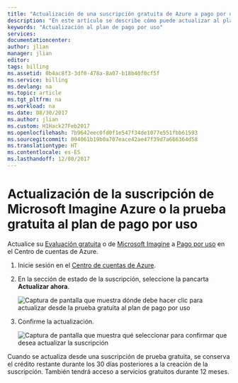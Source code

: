 ```yaml
---
title: "Actualización de una suscripción gratuita de Azure a pago por uso | Microsoft Docs"
description: "En este artículo se describe cómo puede actualizar al plan de pago por uso desde una suscripción gratuita y los requisitos para hacerlo."
keywords: "Actualización al plan de pago por uso"
services: 
documentationcenter: 
author: jlian
manager: jlian
editor: 
tags: billing
ms.assetid: 0b4ac8f3-3df0-478a-8a07-b18b40f0cf5f
ms.service: billing
ms.devlang: na
ms.topic: article
ms.tgt_pltfrm: na
ms.workload: na
ms.date: 08/30/2017
ms.author: jlian
ms.custom: H1Hack27Feb2017
ms.openlocfilehash: 7b9642eec0fd0f1e547f34de1077e551fbb61593
ms.sourcegitcommit: 094061b19b0a707eace42ae47f39d7a666364d58
ms.translationtype: HT
ms.contentlocale: es-ES
ms.lasthandoff: 12/08/2017
---
```

# <a name="upgrade-your-free-trial-or-microsoft-imagine-azure-subscription-to-pay-as-you-go"></a>Actualización de la suscripción de Microsoft Imagine Azure o la prueba gratuita al plan de pago por uso

Actualice su [Evaluación gratuita](https://azure.microsoft.com/free/) o de [Microsoft Imagine](https://azure.microsoft.com/offers/ms-azr-0144p/) a [Pago por uso](https://azure.microsoft.com/offers/ms-azr-0003p/) en el Centro de cuentas de Azure.

1. Inicie sesión en el [Centro de cuentas de Azure](https://account.windowsazure.com/subscriptions).
2. En la sección de estado de la suscripción, seleccione la pancarta **Actualizar ahora**.
   
    ![Captura de pantalla que muestra dónde debe hacer clic para actualizar desde la prueba gratuita al plan de pago por uso](./media/billing-upgrade-azure-subscription/billpage.png)
3. Confirme la actualización.
   
    ![Captura de pantalla que muestra qué seleccionar para confirmar que desea actualizar la suscripción](./media/billing-upgrade-azure-subscription/Upgrade.png)

 Cuando se actualiza desde una suscripción de prueba gratuita, se conserva el crédito restante durante los 30 días posteriores a la creación de la suscripción. También tendrá acceso a servicios gratuitos durante 12 meses.